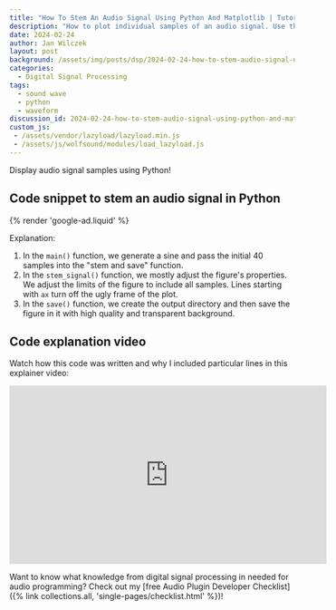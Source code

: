 ```yaml
---
title: "How To Stem An Audio Signal Using Python And Matplotlib | Tutorial For Beginners"
description: "How to plot individual samples of an audio signal. Use the stem plot. This tutorial + explainer video shows you how to do it in Python"
date: 2024-02-24
author: Jan Wilczek
layout: post
background: /assets/img/posts/dsp/2024-02-24-how-to-stem-audio-signal-using-python-and-matplotlib/Thumbnail.webp
categories:
  - Digital Signal Processing
tags:
  - sound wave
  - python
  - waveform
discussion_id: 2024-02-24-how-to-stem-audio-signal-using-python-and-matplotlib
custom_js:
 - /assets/vendor/lazyload/lazyload.min.js
 - /assets/js/wolfsound/modules/load_lazyload.js
---
```

Display audio signal samples using Python!

## Code snippet to stem an audio signal in Python

<script src="https://gist.github.com/JanWilczek/8ad9f37b2a10a77785947374487047a0.js"></script>

{% render 'google-ad.liquid' %}

Explanation:

1. In the `main()` function, we generate a sine and pass the initial 40 samples into the "stem and save" function.
2. In the `stem_signal()` function, we mostly adjust the figure's properties. We adjust the limits of the figure to include all samples. Lines starting with `ax` turn off the ugly frame of the plot.
3. In the `save()` function, we create the output directory and then save the figure in it with high quality and transparent background.

## Code explanation video

Watch how this code was written and why I included particular lines in this explainer video:

<iframe width="560" height="315" src="https://www.youtube.com/embed/MgpPkVttIUY?si=8A3PKBCIKUmNS6-c" title="YouTube video player" frameborder="0" allow="accelerometer; autoplay; clipboard-write; encrypted-media; gyroscope; picture-in-picture; web-share" allowfullscreen loading="lazy"></iframe>

Want to know what knowledge from digital signal processing in needed for audio programming? Check out my [free Audio Plugin Developer Checklist]({% link collections.all, 'single-pages/checklist.html' %})!
